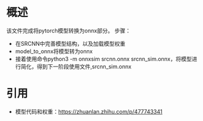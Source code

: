 # 概述 
该文件完成将pytorch模型转换为onnx部分。
步骤：
+ 在SRCNN中完善模型结构，以及加载模型权重
+ model_to_onnx将模型转为onnx
+ 接着使用命令python3 -m onnxsim srcnn.onnx srcnn_sim.onnx，将模型进行简化，得到下一阶段使用文件,srcnn_sim.onnx
# 引用
+ 模型代码和权重：https://zhuanlan.zhihu.com/p/477743341